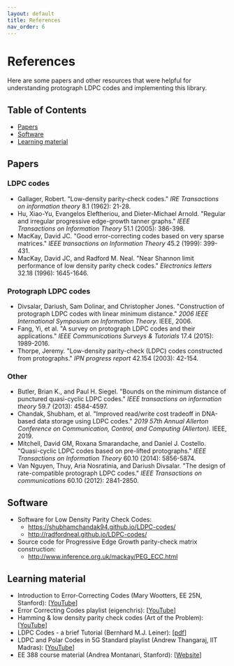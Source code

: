 ```yaml
---
layout: default
title: References
nav_order: 6
---
```

# References
Here are some papers and other resources that were helpful for understanding protograph LDPC codes and implementing this library.

## Table of Contents
* [Papers](#papers)
* [Software](#software)
* [Learning material](#learning-material)

## Papers

### LDPC codes
- Gallager, Robert. "Low-density parity-check codes." _IRE Transactions on information theory_ 8.1 (1962): 21-28.
- Hu, Xiao-Yu, Evangelos Eleftheriou, and Dieter-Michael Arnold. "Regular and irregular progressive edge-growth tanner graphs." _IEEE Transactions on Information Theory_ 51.1 (2005): 386-398.
- MacKay, David JC. "Good error-correcting codes based on very sparse matrices." _IEEE transactions on Information Theory_ 45.2 (1999): 399-431.
- MacKay, David JC, and Radford M. Neal. "Near Shannon limit performance of low density parity check codes." _Electronics letters_ 32.18 (1996): 1645-1646.


### Protograph LDPC codes
- Divsalar, Dariush, Sam Dolinar, and Christopher Jones. "Construction of protograph LDPC codes with linear minimum distance." _2006 IEEE International Symposium on Information Theory._ IEEE, 2006.
- Fang, Yi, et al. "A survey on protograph LDPC codes and their applications." _IEEE Communications Surveys & Tutorials_ 17.4 (2015): 1989-2016.
- Thorpe, Jeremy. "Low-density parity-check (LDPC) codes constructed from protographs." _IPN progress report_ 42.154 (2003): 42-154.

### Other
- Butler, Brian K., and Paul H. Siegel. "Bounds on the minimum distance of punctured quasi-cyclic LDPC codes." _IEEE transactions on information theory_ 59.7 (2013): 4584-4597.
- Chandak, Shubham, et al. "Improved read/write cost tradeoff in DNA-based data storage using LDPC codes." _2019 57th Annual Allerton Conference on Communication, Control, and Computing (Allerton)._ IEEE, 2019.
- Mitchell, David GM, Roxana Smarandache, and Daniel J. Costello. "Quasi-cyclic LDPC codes based on pre-lifted protographs." _IEEE Transactions on Information Theory_ 60.10 (2014): 5856-5874.
- Van Nguyen, Thuy, Aria Nosratinia, and Dariush Divsalar. "The design of rate-compatible protograph LDPC codes." _IEEE Transactions on communications_ 60.10 (2012): 2841-2850.

## Software
- Software for Low Density Parity Check Codes:
  - <https://shubhamchandak94.github.io/LDPC-codes/>
  - <http://radfordneal.github.io/LDPC-codes/>
- Source code for Progressive Edge Growth parity-check matrix construction:
  - <http://www.inference.org.uk/mackay/PEG_ECC.html>

## Learning material
- Introduction to Error-Correcting Codes (Mary Wootters, EE 25N, Stanford): [[YouTube](https://youtu.be/q32CxFzOr9s)]
- Error Correcting Codes playlist (eigenchris): [[YouTube](https://www.youtube.com/playlist?list=PLJHszsWbB6hqkOyFCQOAlQtfzC1G9sf2_)]
- Hamming & low density parity check codes (Art of the Problem): [[YouTube](https://youtu.be/RWUxtGh-guY)]
- LDPC Codes - a brief Tutorial (Bernhard M.J. Leiner): [[pdf](http://www.bernh.net/media/download/papers/ldpc.pdf)]
- LDPC and Polar Codes in 5G Standard playlist (Andrew Thangaraj, IIT Madras): [[YouTube](https://www.youtube.com/playlist?list=PLyqSpQzTE6M81HJ26ZaNv0V3ROBrcv-Kc)]
- EE 388 course material (Andrea Montanari, Stanford): [[Website](https://web.stanford.edu/class/ee388/ee388.html)]
